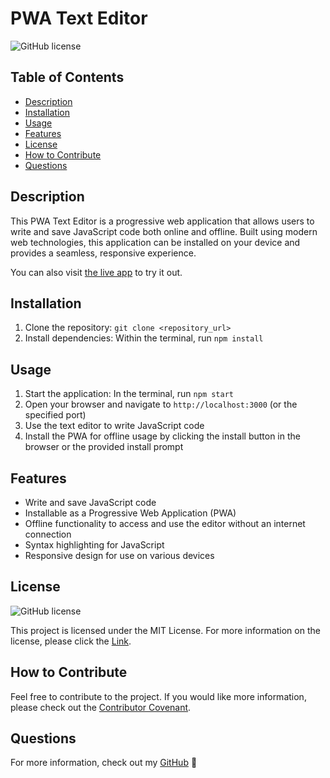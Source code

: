 # PWA Text Editor
![GitHub license](https://img.shields.io/badge/License-MIT-brightgreen.svg)

## Table of Contents
- [Description](#description)
- [Installation](#installation)
- [Usage](#usage)
- [Features](#features)
- [License](#license)
- [How to Contribute](#how-to-contribute)
- [Questions](#questions)

## Description
This PWA Text Editor is a progressive web application that allows users to write and save JavaScript code both online and offline. Built using modern web technologies, this application can be installed on your device and provides a seamless, responsive experience.

You can also visit [the live app](https://lit-spire-27113-fae93770a628.herokuapp.com/) to try it out.

## Installation
1. Clone the repository: `git clone <repository_url>`
2. Install dependencies: Within the terminal, run `npm install`

## Usage
1. Start the application: In the terminal, run `npm start`
2. Open your browser and navigate to `http://localhost:3000` (or the specified port)
3. Use the text editor to write JavaScript code
4. Install the PWA for offline usage by clicking the install button in the browser or the provided install prompt

## Features
- Write and save JavaScript code
- Installable as a Progressive Web Application (PWA)
- Offline functionality to access and use the editor without an internet connection
- Syntax highlighting for JavaScript
- Responsive design for use on various devices

## License
![GitHub license](https://img.shields.io/badge/License-MIT-brightgreen.svg)

This project is licensed under the MIT License. For more information on the license, please click the [Link](https://opensource.org/licenses/MIT).

## How to Contribute
Feel free to contribute to the project. If you would like more information, please check out the [Contributor Covenant](https://www.contributor-covenant.org/).

## Questions
For more information, check out my [GitHub](https://github.com/WAbreu738) 👋


